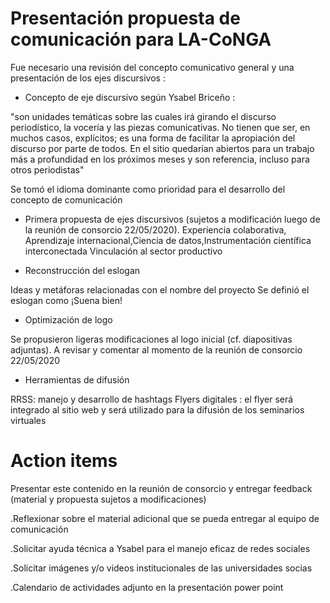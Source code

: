 # Presentación propuesta de comunicación para LA-CoNGA

Fue necesario una revisión del concepto comunicativo general y una presentación de los ejes discursivos :

* Concepto de eje discursivo según Ysabel Briceño : 

"son unidades temáticas sobre las cuales irá girando el discurso periodístico, la vocería y las piezas comunicativas. 
No tienen que ser, en muchos casos, explícitos; es una forma de facilitar la apropiación del discurso por parte de todos.
En el sitio quedarían abiertos para un trabajo más a profundidad en los próximos meses y son referencia, incluso
para otros periodistas" 

Se tomó el idioma dominante como prioridad para el desarrollo del concepto de comunicación

* Primera propuesta de ejes discursivos (sujetos a modificación luego de la reunión de consorcio 22/05/2020).
Experiencia colaborativa, Aprendizaje internacional,Ciencia de datos,Instrumentación científica interconectada
Vinculación al sector productivo

* Reconstrucción del eslogan

Ideas y metáforas relacionadas con el nombre del proyecto
Se definió el eslogan como
¡Suena bien!

* Optimización de logo

Se propusieron ligeras modificaciones al logo inicial (cf. diapositivas adjuntas). 
A revisar y comentar al momento de la reunión de consorcio 22/05/2020

* Herramientas de difusión

RRSS: manejo y desarrollo de hashtags
Flyers digitales : el flyer será integrado al sitio web y será utilizado para la difusión de los seminarios virtuales

# Action items

Presentar este contenido en la reunión de consorcio y entregar feedback (material y propuesta sujetos a modificaciones)

.Reflexionar sobre el material adicional que se pueda entregar al equipo de comunicación

.Solicitar ayuda técnica a Ysabel para el manejo eficaz de redes sociales

.Solicitar imágenes y/o videos institucionales de las universidades socias

.Calendario de actividades adjunto en la presentación power point


  
